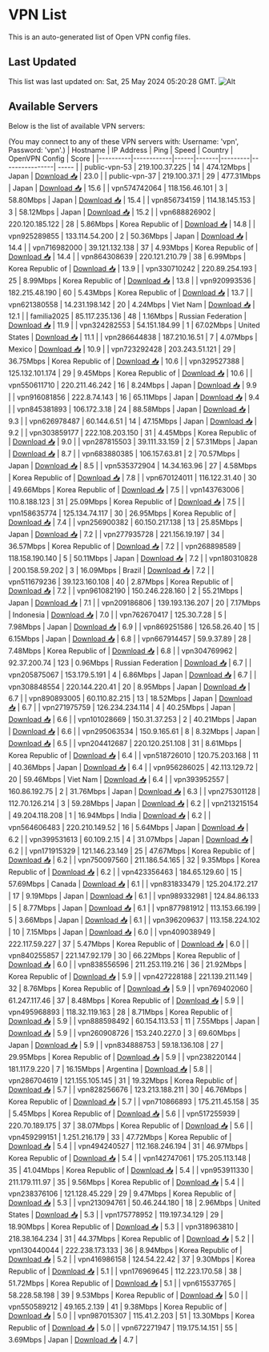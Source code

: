 # VPN List

This is an auto-generated list of Open VPN config files.

## Last Updated

This list was last updated on: Sat, 25 May 2024 05:20:28 GMT.
![Alt](https://repobeats.axiom.co/api/embed/186b98318ef1479477931607c1ad7d823f12451f.svg "Repobeats analytics image")

## Available Servers

Below is the list of available VPN servers:

(You may connect to any of these VPN servers with: Username: 'vpn', Password: 'vpn'.)
| Hostname | IP Address | Ping | Speed | Country | OpenVPN Config | Score |
|----------|------------|------|-------|---------|----------------| ----- |
| public-vpn-53 | 219.100.37.225 | 14 | 474.12Mbps | Japan | [Download 📥](./configs/server_0_JP.ovpn) | 23.0 |
| public-vpn-37 | 219.100.37.1 | 29 | 477.31Mbps | Japan | [Download 📥](./configs/server_1_JP.ovpn) | 15.6 |
| vpn574742064 | 118.156.46.101 | 3 | 58.80Mbps | Japan | [Download 📥](./configs/server_2_JP.ovpn) | 15.4 |
| vpn856734159 | 114.18.145.153 | 3 | 58.12Mbps | Japan | [Download 📥](./configs/server_3_JP.ovpn) | 15.2 |
| vpn688826902 | 220.120.185.122 | 28 | 5.86Mbps | Korea Republic of | [Download 📥](./configs/server_4_KR.ovpn) | 14.8 |
| vpn925289855 | 133.114.54.200 | 2 | 50.36Mbps | Japan | [Download 📥](./configs/server_5_JP.ovpn) | 14.4 |
| vpn716982000 | 39.121.132.138 | 37 | 4.93Mbps | Korea Republic of | [Download 📥](./configs/server_6_KR.ovpn) | 14.4 |
| vpn864308639 | 220.121.210.79 | 38 | 6.99Mbps | Korea Republic of | [Download 📥](./configs/server_7_KR.ovpn) | 13.9 |
| vpn330710242 | 220.89.254.193 | 25 | 8.99Mbps | Korea Republic of | [Download 📥](./configs/server_8_KR.ovpn) | 13.8 |
| vpn920993536 | 182.215.48.190 | 60 | 5.43Mbps | Korea Republic of | [Download 📥](./configs/server_9_KR.ovpn) | 13.7 |
| vpn621380558 | 14.231.198.142 | 20 | 4.24Mbps | Viet Nam | [Download 📥](./configs/server_10_VN.ovpn) | 12.1 |
| familia2025 | 85.117.235.136 | 48 | 1.16Mbps | Russian Federation | [Download 📥](./configs/server_11_RU.ovpn) | 11.9 |
| vpn324282553 | 54.151.184.99 | 1 | 67.02Mbps | United States | [Download 📥](./configs/server_12_US.ovpn) | 11.1 |
| vpn286644838 | 187.210.16.51 | 7 | 4.07Mbps | Mexico | [Download 📥](./configs/server_13_MX.ovpn) | 10.9 |
| vpn723292428 | 203.243.51.121 | 29 | 36.75Mbps | Korea Republic of | [Download 📥](./configs/server_14_KR.ovpn) | 10.6 |
| vpn329527388 | 125.132.101.174 | 29 | 9.45Mbps | Korea Republic of | [Download 📥](./configs/server_15_KR.ovpn) | 10.6 |
| vpn550611710 | 220.211.46.242 | 16 | 8.24Mbps | Japan | [Download 📥](./configs/server_16_JP.ovpn) | 9.9 |
| vpn916081856 | 222.8.74.143 | 16 | 65.11Mbps | Japan | [Download 📥](./configs/server_17_JP.ovpn) | 9.4 |
| vpn845381893 | 106.172.3.18 | 24 | 88.58Mbps | Japan | [Download 📥](./configs/server_18_JP.ovpn) | 9.3 |
| vpn626978487 | 60.144.6.51 | 14 | 47.15Mbps | Japan | [Download 📥](./configs/server_19_JP.ovpn) | 9.2 |
| vpn303859177 | 222.108.203.150 | 31 | 4.45Mbps | Korea Republic of | [Download 📥](./configs/server_20_KR.ovpn) | 9.0 |
| vpn287815503 | 39.111.33.159 | 2 | 57.31Mbps | Japan | [Download 📥](./configs/server_21_JP.ovpn) | 8.7 |
| vpn683880385 | 106.157.63.81 | 2 | 70.57Mbps | Japan | [Download 📥](./configs/server_22_JP.ovpn) | 8.5 |
| vpn535372904 | 14.34.163.96 | 27 | 4.58Mbps | Korea Republic of | [Download 📥](./configs/server_23_KR.ovpn) | 7.8 |
| vpn670124011 | 116.122.31.40 | 30 | 49.66Mbps | Korea Republic of | [Download 📥](./configs/server_24_KR.ovpn) | 7.5 |
| vpn143763006 | 110.8.188.123 | 31 | 25.09Mbps | Korea Republic of | [Download 📥](./configs/server_25_KR.ovpn) | 7.5 |
| vpn158635774 | 125.134.74.117 | 30 | 26.95Mbps | Korea Republic of | [Download 📥](./configs/server_26_KR.ovpn) | 7.4 |
| vpn256900382 | 60.150.217.138 | 13 | 25.85Mbps | Japan | [Download 📥](./configs/server_27_JP.ovpn) | 7.2 |
| vpn277935728 | 221.156.19.197 | 34 | 36.57Mbps | Korea Republic of | [Download 📥](./configs/server_28_KR.ovpn) | 7.2 |
| vpn268898589 | 118.158.190.140 | 5 | 50.11Mbps | Japan | [Download 📥](./configs/server_29_JP.ovpn) | 7.2 |
| vpn180310828 | 200.158.59.202 | 3 | 16.09Mbps | Brazil | [Download 📥](./configs/server_30_BR.ovpn) | 7.2 |
| vpn511679236 | 39.123.160.108 | 40 | 2.87Mbps | Korea Republic of | [Download 📥](./configs/server_31_KR.ovpn) | 7.2 |
| vpn961082190 | 150.246.228.160 | 2 | 55.21Mbps | Japan | [Download 📥](./configs/server_32_JP.ovpn) | 7.1 |
| vpn209186806 | 139.193.136.207 | 20 | 7.17Mbps | Indonesia | [Download 📥](./configs/server_33_ID.ovpn) | 7.0 |
| vpn762670417 | 125.30.7.28 | 5 | 7.98Mbps | Japan | [Download 📥](./configs/server_34_JP.ovpn) | 6.9 |
| vpn869251586 | 126.58.26.40 | 15 | 6.15Mbps | Japan | [Download 📥](./configs/server_35_JP.ovpn) | 6.8 |
| vpn667914457 | 59.9.37.89 | 28 | 7.48Mbps | Korea Republic of | [Download 📥](./configs/server_36_KR.ovpn) | 6.8 |
| vpn304769962 | 92.37.200.74 | 123 | 0.96Mbps | Russian Federation | [Download 📥](./configs/server_37_RU.ovpn) | 6.7 |
| vpn205875067 | 153.179.5.191 | 4 | 6.86Mbps | Japan | [Download 📥](./configs/server_38_JP.ovpn) | 6.7 |
| vpn308848554 | 220.144.220.41 | 20 | 8.95Mbps | Japan | [Download 📥](./configs/server_39_JP.ovpn) | 6.7 |
| vpn890893005 | 60.110.82.215 | 13 | 18.52Mbps | Japan | [Download 📥](./configs/server_40_JP.ovpn) | 6.7 |
| vpn271975759 | 126.234.234.114 | 4 | 40.25Mbps | Japan | [Download 📥](./configs/server_41_JP.ovpn) | 6.6 |
| vpn101028669 | 150.31.37.253 | 2 | 40.21Mbps | Japan | [Download 📥](./configs/server_42_JP.ovpn) | 6.6 |
| vpn295063534 | 150.9.165.61 | 8 | 8.32Mbps | Japan | [Download 📥](./configs/server_43_JP.ovpn) | 6.5 |
| vpn204412687 | 220.120.251.108 | 31 | 8.61Mbps | Korea Republic of | [Download 📥](./configs/server_44_KR.ovpn) | 6.4 |
| vpn518726010 | 120.75.203.168 | 11 | 40.36Mbps | Japan | [Download 📥](./configs/server_45_JP.ovpn) | 6.4 |
| vpn956286025 | 42.113.129.72 | 20 | 59.46Mbps | Viet Nam | [Download 📥](./configs/server_46_VN.ovpn) | 6.4 |
| vpn393952557 | 160.86.192.75 | 2 | 31.76Mbps | Japan | [Download 📥](./configs/server_47_JP.ovpn) | 6.3 |
| vpn275301128 | 112.70.126.214 | 3 | 59.28Mbps | Japan | [Download 📥](./configs/server_48_JP.ovpn) | 6.2 |
| vpn213215154 | 49.204.118.208 | 1 | 16.94Mbps | India | [Download 📥](./configs/server_49_IN.ovpn) | 6.2 |
| vpn564606483 | 220.210.149.52 | 16 | 5.64Mbps | Japan | [Download 📥](./configs/server_50_JP.ovpn) | 6.2 |
| vpn399531613 | 60.109.2.15 | 4 | 31.07Mbps | Japan | [Download 📥](./configs/server_51_JP.ovpn) | 6.2 |
| vpn171915329 | 121.146.23.149 | 25 | 47.67Mbps | Korea Republic of | [Download 📥](./configs/server_52_KR.ovpn) | 6.2 |
| vpn750097560 | 211.186.54.165 | 32 | 9.35Mbps | Korea Republic of | [Download 📥](./configs/server_53_KR.ovpn) | 6.2 |
| vpn423356463 | 184.65.129.60 | 15 | 57.69Mbps | Canada | [Download 📥](./configs/server_54_CA.ovpn) | 6.1 |
| vpn831833479 | 125.204.172.217 | 17 | 9.19Mbps | Japan | [Download 📥](./configs/server_55_JP.ovpn) | 6.1 |
| vpn989332981 | 124.84.86.133 | 5 | 8.77Mbps | Japan | [Download 📥](./configs/server_56_JP.ovpn) | 6.1 |
| vpn877981912 | 113.153.66.199 | 5 | 3.66Mbps | Japan | [Download 📥](./configs/server_57_JP.ovpn) | 6.1 |
| vpn396209637 | 113.158.224.102 | 10 | 7.15Mbps | Japan | [Download 📥](./configs/server_58_JP.ovpn) | 6.0 |
| vpn409038949 | 222.117.59.227 | 37 | 5.47Mbps | Korea Republic of | [Download 📥](./configs/server_59_KR.ovpn) | 6.0 |
| vpn840255857 | 221.147.92.179 | 30 | 66.22Mbps | Korea Republic of | [Download 📥](./configs/server_60_KR.ovpn) | 6.0 |
| vpn838556596 | 211.253.119.216 | 36 | 21.92Mbps | Korea Republic of | [Download 📥](./configs/server_61_KR.ovpn) | 5.9 |
| vpn427228188 | 221.139.211.149 | 32 | 8.76Mbps | Korea Republic of | [Download 📥](./configs/server_62_KR.ovpn) | 5.9 |
| vpn769402060 | 61.247.117.46 | 37 | 8.48Mbps | Korea Republic of | [Download 📥](./configs/server_63_KR.ovpn) | 5.9 |
| vpn495968893 | 118.32.119.163 | 28 | 8.71Mbps | Korea Republic of | [Download 📥](./configs/server_64_KR.ovpn) | 5.9 |
| vpn888598492 | 60.154.113.53 | 11 | 7.55Mbps | Japan | [Download 📥](./configs/server_65_JP.ovpn) | 5.9 |
| vpn260908726 | 153.240.227.0 | 3 | 69.60Mbps | Japan | [Download 📥](./configs/server_66_JP.ovpn) | 5.9 |
| vpn834888753 | 59.18.136.108 | 27 | 29.95Mbps | Korea Republic of | [Download 📥](./configs/server_67_KR.ovpn) | 5.9 |
| vpn238220144 | 181.117.9.220 | 7 | 16.15Mbps | Argentina | [Download 📥](./configs/server_68_AR.ovpn) | 5.8 |
| vpn286704619 | 121.155.105.145 | 31 | 19.32Mbps | Korea Republic of | [Download 📥](./configs/server_69_KR.ovpn) | 5.7 |
| vpn828256676 | 123.213.188.211 | 30 | 46.76Mbps | Korea Republic of | [Download 📥](./configs/server_70_KR.ovpn) | 5.7 |
| vpn710866893 | 175.211.45.158 | 35 | 5.45Mbps | Korea Republic of | [Download 📥](./configs/server_71_KR.ovpn) | 5.6 |
| vpn517255939 | 220.70.189.175 | 37 | 38.07Mbps | Korea Republic of | [Download 📥](./configs/server_72_KR.ovpn) | 5.6 |
| vpn459299151 | 1.251.216.179 | 33 | 47.72Mbps | Korea Republic of | [Download 📥](./configs/server_73_KR.ovpn) | 5.4 |
| vpn494240527 | 112.168.246.194 | 31 | 46.97Mbps | Korea Republic of | [Download 📥](./configs/server_74_KR.ovpn) | 5.4 |
| vpn142747061 | 175.205.113.148 | 35 | 41.04Mbps | Korea Republic of | [Download 📥](./configs/server_75_KR.ovpn) | 5.4 |
| vpn953911330 | 211.179.111.97 | 35 | 9.56Mbps | Korea Republic of | [Download 📥](./configs/server_76_KR.ovpn) | 5.4 |
| vpn238376106 | 121.128.45.229 | 29 | 9.47Mbps | Korea Republic of | [Download 📥](./configs/server_77_KR.ovpn) | 5.3 |
| vpn213094761 | 50.46.244.180 | 18 | 2.96Mbps | United States | [Download 📥](./configs/server_78_US.ovpn) | 5.3 |
| vpn175778952 | 119.197.34.129 | 29 | 18.90Mbps | Korea Republic of | [Download 📥](./configs/server_79_KR.ovpn) | 5.3 |
| vpn318963810 | 218.38.164.234 | 31 | 44.37Mbps | Korea Republic of | [Download 📥](./configs/server_80_KR.ovpn) | 5.2 |
| vpn130440044 | 222.238.173.133 | 36 | 8.94Mbps | Korea Republic of | [Download 📥](./configs/server_81_KR.ovpn) | 5.2 |
| vpn416986158 | 124.54.22.42 | 37 | 9.30Mbps | Korea Republic of | [Download 📥](./configs/server_82_KR.ovpn) | 5.1 |
| vpn176969645 | 112.223.170.58 | 38 | 51.72Mbps | Korea Republic of | [Download 📥](./configs/server_83_KR.ovpn) | 5.1 |
| vpn615537765 | 58.228.58.198 | 39 | 9.53Mbps | Korea Republic of | [Download 📥](./configs/server_84_KR.ovpn) | 5.0 |
| vpn550589212 | 49.165.2.139 | 41 | 9.38Mbps | Korea Republic of | [Download 📥](./configs/server_85_KR.ovpn) | 5.0 |
| vpn987015307 | 115.41.2.203 | 51 | 13.30Mbps | Korea Republic of | [Download 📥](./configs/server_86_KR.ovpn) | 5.0 |
| vpn672271947 | 119.175.14.151 | 55 | 3.69Mbps | Japan | [Download 📥](./configs/server_87_JP.ovpn) | 4.7 |
